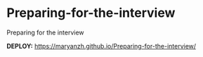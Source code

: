 # Preparing-for-the-interview
Preparing for the interview

**DEPLOY:**
https://maryanzh.github.io/Preparing-for-the-interview/
